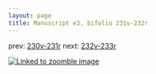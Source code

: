```yaml
---
layout: page
title: Manuscript e3, bifolio 231v-232r
---
```


prev: [230v-231r](../230v-231r/) next: [232v-233r](../232v-233r/)



[![Linked to zoomble image](http://www.homermultitext.org/iipsrv?IIIF=/project/homer/pyramidal/deepzoom/hmt/e3bifolio/v1/vb_231v_232r.tif/full/2000,/0/default.jpg)](http://www.homermultitext.org/ict2/?urn=urn:cite2:hmt:e3bifolio.v1:vb_231v_232r)

